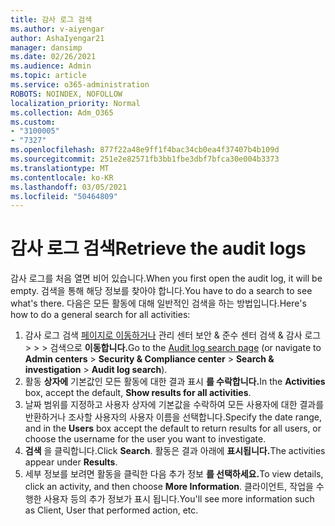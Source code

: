 ```yaml
---
title: 감사 로그 검색
ms.author: v-aiyengar
author: AshaIyengar21
manager: dansimp
ms.date: 02/26/2021
ms.audience: Admin
ms.topic: article
ms.service: o365-administration
ROBOTS: NOINDEX, NOFOLLOW
localization_priority: Normal
ms.collection: Adm_O365
ms.custom:
- "3100005"
- "7327"
ms.openlocfilehash: 877f22a48e9ff1f4bac34cb0ea4f37407b4b109d
ms.sourcegitcommit: 251e2e82571fb3bb1fbe3dbf7bfca30e004b3373
ms.translationtype: MT
ms.contentlocale: ko-KR
ms.lasthandoff: 03/05/2021
ms.locfileid: "50464809"
---
```

# <a name="retrieve-the-audit-logs"></a><span data-ttu-id="412c5-102">감사 로그 검색</span><span class="sxs-lookup"><span data-stu-id="412c5-102">Retrieve the audit logs</span></span>

<span data-ttu-id="412c5-103">감사 로그를 처음 열면 비어 있습니다.</span><span class="sxs-lookup"><span data-stu-id="412c5-103">When you first open the audit log, it will be empty.</span></span> <span data-ttu-id="412c5-104">검색을 통해 해당 정보를 찾아야 합니다.</span><span class="sxs-lookup"><span data-stu-id="412c5-104">You have to do a search to see what's there.</span></span> <span data-ttu-id="412c5-105">다음은 모든 활동에 대해 일반적인 검색을 하는 방법입니다.</span><span class="sxs-lookup"><span data-stu-id="412c5-105">Here's how to do a general search for all activities:</span></span>

1. <span data-ttu-id="412c5-106">감사 로그 검색 [페이지로 이동하거나](https://protection.office.com/#/unifiedauditlog) 관리 센터 보안 & 준수 센터 검색 & 감사 로그  >    >    >  검색으로 **이동합니다.**</span><span class="sxs-lookup"><span data-stu-id="412c5-106">Go to the [Audit log search page](https://protection.office.com/#/unifiedauditlog) (or navigate to  **Admin centers** > **Security & Compliance center** > **Search & investigation** > **Audit log search**).</span></span>
1. <span data-ttu-id="412c5-107">활동 **상자에** 기본값인 모든 활동에 대한 결과 표시 **를 수락합니다.**</span><span class="sxs-lookup"><span data-stu-id="412c5-107">In the **Activities** box, accept the default, **Show results for all activities**.</span></span>
1. <span data-ttu-id="412c5-108">날짜 범위를 지정하고 사용자  상자에 기본값을 수락하여 모든 사용자에 대한 결과를 반환하거나 조사할 사용자의 사용자 이름을 선택합니다.</span><span class="sxs-lookup"><span data-stu-id="412c5-108">Specify the date range, and in the **Users** box accept the default to return results for all users, or choose the username for the user you want to investigate.</span></span>
1. <span data-ttu-id="412c5-109">**검색** 을 클릭합니다.</span><span class="sxs-lookup"><span data-stu-id="412c5-109">Click **Search**.</span></span> <span data-ttu-id="412c5-110">활동은 결과 아래에 **표시됩니다.**</span><span class="sxs-lookup"><span data-stu-id="412c5-110">The activities appear under **Results**.</span></span>
1. <span data-ttu-id="412c5-111">세부 정보를 보려면 활동을 클릭한 다음 추가 정보 **를 선택하세요.**</span><span class="sxs-lookup"><span data-stu-id="412c5-111">To view details, click an activity, and then choose **More Information**.</span></span> <span data-ttu-id="412c5-112">클라이언트, 작업을 수행한 사용자 등의 추가 정보가 표시 됩니다.</span><span class="sxs-lookup"><span data-stu-id="412c5-112">You'll see more information such as Client, User that performed action, etc.</span></span>
